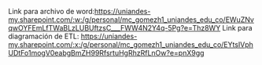 Link para archivo de word:https://uniandes-my.sharepoint.com/:w:/g/personal/mc_gomezh1_uniandes_edu_co/EWuZNvqwOYFEmLfTWaBLzLUBUftzsC___FWW4N2Y4q-5Pg?e=Thz8WY
Link para diagramación de ETL: https://uniandes-my.sharepoint.com/:x:/g/personal/mc_gomezh1_uniandes_edu_co/EYtsIVphUDtFo1mogV0eabgBmZH99RfsrtuHgRhzRfLnOw?e=pnX9gg
